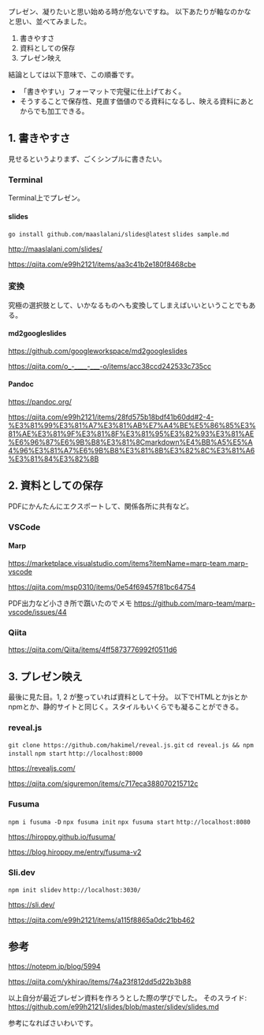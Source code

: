 プレゼン、凝りたいと思い始める時が危ないですね。
以下あたりが軸なのかなと思い、並べてみました。

1. 書きやすさ
1. 資料としての保存
1. プレゼン映え

結論としては以下意味で、この順番です。

- 「書きやすい」フォーマットで完璧に仕上げておく。
- そうすることで保存性、見直す価値のでる資料になるし、映える資料にあとからでも加工できる。



## 1. 書きやすさ

見せるというよりまず、ごくシンプルに書きたい。

### Terminal

Terminal上でプレゼン。

#### slides

`go install github.com/maaslalani/slides@latest`
`slides sample.md`

http://maaslalani.com/slides/

https://qiita.com/e99h2121/items/aa3c41b2e180f8468cbe


### 変換

究極の選択肢として、いかなるものへも変換してしまえばいいということでもある。

#### md2googleslides

https://github.com/googleworkspace/md2googleslides

https://qiita.com/o_-____-___-o/items/acc38ccd242533c735cc


#### Pandoc

https://pandoc.org/

https://qiita.com/e99h2121/items/28fd575b18bdf41b60dd#2-4-%E3%81%99%E3%81%A7%E3%81%AB%E7%A4%BE%E5%86%85%E3%81%AE%E3%81%9F%E3%81%8F%E3%81%95%E3%82%93%E3%81%AE%E6%96%87%E6%9B%B8%E3%81%8Cmarkdown%E4%BB%A5%E5%A4%96%E3%81%A7%E6%9B%B8%E3%81%8B%E3%82%8C%E3%81%A6%E3%81%84%E3%82%8B


## 2. 資料としての保存

PDFにかんたんにエクスポートして、関係各所に共有など。

### VSCode

#### Marp

https://marketplace.visualstudio.com/items?itemName=marp-team.marp-vscode

https://qiita.com/msp0310/items/0e54f69457f81bc64754

PDF出力など小さき所で躓いたのでメモ
https://github.com/marp-team/marp-vscode/issues/44

### Qiita

https://qiita.com/Qiita/items/4ff5873776992f0511d6




## 3. プレゼン映え

最後に見た目。1, 2 が整っていれば資料として十分。
以下でHTMLとかjsとかnpmとか、静的サイトと同じく。スタイルもいくらでも凝ることができる。


### reveal.js

`git clone https://github.com/hakimel/reveal.js.git`
`cd reveal.js && npm install`
`npm start`
`http://localhost:8000`

https://revealjs.com/

https://qiita.com/siguremon/items/c717eca388070215712c


### Fusuma

`npm i fusuma -D`
`npx fusuma init`
`npx fusuma start`
`http://localhost:8080`

https://hiroppy.github.io/fusuma/

https://blog.hiroppy.me/entry/fusuma-v2


### Sli.dev

`npm init slidev`
`http://localhost:3030/`

https://sli.dev/

https://qiita.com/e99h2121/items/a115f8865a0dc21bb462





## 参考

https://notepm.jp/blog/5994

https://qiita.com/ykhirao/items/74a23f812dd5d22b3b88

以上自分が最近プレゼン資料を作ろうとした際の学びでした。
そのスライド: https://github.com/e99h2121/slides/blob/master/slidev/slides.md

参考になればさいわいです。
